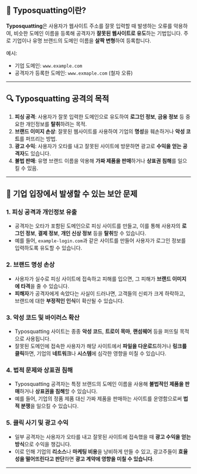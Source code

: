 ## 🧩 **Typosquatting**이란?

**Typosquatting**은 사용자가 웹사이트 주소를 잘못 입력할 때 발생하는 오류를 악용하여, 비슷한 도메인 이름을 등록해 공격자가 **잘못된 웹사이트로 유도**하는 기법입니다.
주로 기업이나 유명 브랜드의 도메인 이름을 **살짝 변형**하여 등록합니다.

예시:

* 기업 도메인: `www.example.com`
* 공격자가 등록한 도메인: `www.exmaple.com` (철자 오류)

---

## 🔍 **Typosquatting 공격의 목적**

1. **피싱 공격**: 사용자가 잘못 입력한 도메인으로 유도하여 **로그인 정보**, **금융 정보** 등 중요한 개인정보를 **탈취**하려는 목적.
2. **브랜드 이미지 손상**: 잘못된 웹사이트를 사용하여 기업의 **명성**을 훼손하거나 **악성 코드**를 퍼뜨리는 방법.
3. **광고 수익**: 사용자가 오타를 내고 잘못된 사이트에 방문하면 광고로 **수익을 얻는 공격자**도 있습니다.
4. **불법 판매**: 유명 브랜드 이름을 악용해 **가짜 제품을 판매**하거나 **상표권 침해**를 일으킬 수 있음.

---

## 🚨 **기업 입장에서 발생할 수 있는 보안 문제**

### 1. **피싱 공격과 개인정보 유출**

* 공격자는 오타가 포함된 도메인으로 피싱 사이트를 만들고, 이를 통해 사용자의 **로그인 정보**, **결제 정보**, **개인 신상 정보** 등을 **탈취**할 수 있습니다.
* 예를 들어, `example-login.com`과 같은 사이트를 만들어 사용자가 로그인 정보를 입력하도록 유도할 수 있습니다.

### 2. **브랜드 명성 손상**

* 사용자가 실수로 피싱 사이트에 접속하고 피해를 입으면, 그 피해가 **브랜드 이미지에 타격**을 줄 수 있습니다.
* **피해자**가 공격자에게 속았다는 사실이 드러나면, 고객들의 신뢰가 크게 하락하고, 브랜드에 대한 **부정적인 인식**이 확산될 수 있습니다.

### 3. **악성 코드 및 바이러스 확산**

* Typosquatting 사이트는 종종 **악성 코드**, **트로이 목마**, **랜섬웨어** 등을 퍼뜨릴 목적으로 사용됩니다.
* 잘못된 도메인에 접속한 사용자가 해당 사이트에서 **파일을 다운로드**하거나 **링크를 클릭**하면, 기업의 **네트워크**나 **시스템**에 심각한 영향을 미칠 수 있습니다.

### 4. **법적 문제와 상표권 침해**

* Typosquatting 공격자는 특정 브랜드의 도메인 이름을 사용해 **불법적인 제품을 판매**하거나 **상표권을 침해**할 수 있습니다.
* 예를 들어, 기업의 정품 제품 대신 가짜 제품을 판매하는 사이트를 운영함으로써 **법적 분쟁**을 일으킬 수 있습니다.

### 5. **클릭 사기 및 광고 수익**

* 일부 공격자는 사용자가 오타를 내고 잘못된 사이트에 접속했을 때 **광고 수익을 얻는 방식**으로 수익을 챙깁니다.
* 이로 인해 기업의 **리소스**나 **마케팅 비용**을 낭비하게 만들 수 있고, 광고주들이 **효율성을 떨어뜨린다고 판단**하면 **광고 계약에 영향을 미칠 수 있습니다**.

---
